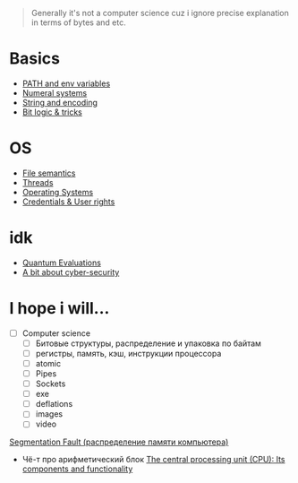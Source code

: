 > Generally it's not a computer science cuz i ignore precise explanation in terms of bytes and etc.
# Basics
* [PATH and env variables](resources/envs.md)
* [Numeral systems](resources/numeral-systems.md)
* [String and encoding](resources/string-implementation.md)
* [Bit logic & tricks](resources/bit-logic.md)
# OS
* [File semantics](resources/files.md)
* [Threads](resources/threads.md)
* [Operating Systems](resources/operating-systems.md)
* [Credentials & User rights](resources/user-control.md)
# idk
* [Quantum Evaluations](resources/quantum-evaluations.md)
* [A bit about cyber-security](resources/cyber-security.md)
# I hope i will...
- [ ]  Computer science
    - [ ]  Битовые структуры, распределение и упаковка по байтам
    - [ ]  регистры, память, кэш, инструкции процессора
    - [ ]  atomic
    - [ ]  Pipes
    - [ ]  Sockets
    - [ ]  exe
    - [ ]  deflations
    - [ ]  images
    - [ ]  video
        
[Segmentation Fault (распределение памяти компьютера)](https://habr.com/ru/companies/nix/articles/277759/)

* Чё-т про арифметический блок [The central processing unit (CPU): Its components and functionality](https://www.redhat.com/sysadmin/cpu-components-functionality)